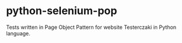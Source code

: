 # python-selenium-pop
Tests written in Page Object Pattern for website Testerczaki in Python language.
